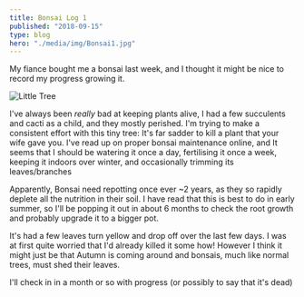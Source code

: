 ```yaml
---
title: Bonsai Log 1
published: "2018-09-15"
type: blog
hero: "./media/img/Bonsai1.jpg"
---
```


My fiance bought me a bonsai last week, and I thought it might be nice to record my progress growing it.

![Little Tree](./media/img/Bonsai1.jpg)

I've always been _really_ bad at keeping plants alive, I had a few succulents and cacti as a child, and they mostly perished. I'm trying to make a consistent effort with this tiny tree: It's far sadder to kill a plant that your wife gave you. I've read up on proper bonsai maintenance online, and It seems that I should be watering it once a day, fertilising it once a week, keeping it indoors over winter, and occasionally trimming its leaves/branches

Apparently, Bonsai need repotting once ever ~2 years, as they so rapidly deplete all the nutrition in their soil. I have read that this is best to do in early summer, so I'll be popping it out in about 6 months to check the root growth and probably upgrade it to a bigger pot.

It's had a few leaves turn yellow and drop off over the last few days. I was at first quite worried that I'd already killed it some how! However I think it might just be that Autumn is coming around and bonsais, much like normal trees, must shed their leaves.

I'll check in in a month or so with progress (or possibly to say that it's dead)
